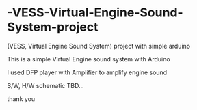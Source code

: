 # -VESS-Virtual-Engine-Sound-System-project
(VESS, Virtual Engine Sound System) project with simple arduino

This is a simple Virtual Engine sound system with Arduino

I used DFP player with Amplifier to amplify engine sound

S/W, H/W schematic TBD...

thank you
